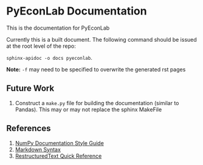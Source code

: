 PyEconLab Documentation
=======================

This is the documentation for PyEconLab

Currently this is a built document. The following command should be issued at the root level of the repo: 

``sphinx-apidoc -o docs pyeconlab``.

**Note:** ``-f`` may need to be specified to overwrite the generated rst pages

Future Work
-----------
  1. Construct a ``make.py`` file for building the documentation (similar to Pandas). This may or may not replace the sphinx MakeFile

References
----------
  1. [NumPy Documentation Style Guide](<https://github.com/numpy/numpy/blob/master/doc/HOWTO_DOCUMENT.rst.txt>)
  1. [Markdown Syntax](http://daringfireball.net/projects/markdown/syntax)
  1. [RestructuredText Quick Reference](http://docutils.sourceforge.net/docs/user/rst/quickref.html)